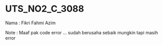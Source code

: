 # UTS_NO2_C_3088

Nama : Fikri Fahmi Azim


Note : Maaf pak code error ... sudah berusaha sebaik mungkin tapi masih error 
